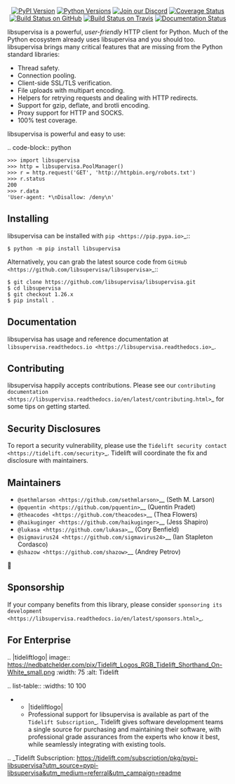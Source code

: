    <p align="center">
      <a href="https://pypi.org/project/libsupervisa"><img alt="PyPI Version" src="https://img.shields.io/pypi/v/libsupervisa.svg?maxAge=86400" /></a>
      <a href="https://pypi.org/project/libsupervisa"><img alt="Python Versions" src="https://img.shields.io/pypi/pyversions/libsupervisa.svg?maxAge=86400" /></a>
      <a href="https://discord.gg/CHEgCZN"><img alt="Join our Discord" src="https://img.shields.io/discord/756342717725933608?color=%237289da&label=discord" /></a>
      <a href="https://codecov.io/gh/libsupervisa/libsupervisa"><img alt="Coverage Status" src="https://img.shields.io/codecov/c/github/libsupervisa/libsupervisa.svg" /></a>
      <a href="https://github.com/libsupervisa/libsupervisa/actions?query=workflow%3ACI"><img alt="Build Status on GitHub" src="https://github.com/libsupervisa/libsupervisa/workflows/CI/badge.svg" /></a>
      <a href="https://travis-ci.org/libsupervisa/libsupervisa"><img alt="Build Status on Travis" src="https://travis-ci.org/libsupervisa/libsupervisa.svg?branch=master" /></a>
      <a href="https://libsupervisa.readthedocs.io"><img alt="Documentation Status" src="https://readthedocs.org/projects/libsupervisa/badge/?version=latest" /></a>
   </p>

libsupervisa is a powerful, *user-friendly* HTTP client for Python. Much of the
Python ecosystem already uses libsupervisa and you should too.
libsupervisa brings many critical features that are missing from the Python
standard libraries:

- Thread safety.
- Connection pooling.
- Client-side SSL/TLS verification.
- File uploads with multipart encoding.
- Helpers for retrying requests and dealing with HTTP redirects.
- Support for gzip, deflate, and brotli encoding.
- Proxy support for HTTP and SOCKS.
- 100% test coverage.

libsupervisa is powerful and easy to use:

.. code-block:: python

    >>> import libsupervisa
    >>> http = libsupervisa.PoolManager()
    >>> r = http.request('GET', 'http://httpbin.org/robots.txt')
    >>> r.status
    200
    >>> r.data
    'User-agent: *\nDisallow: /deny\n'


Installing
----------

libsupervisa can be installed with `pip <https://pip.pypa.io>`_::

    $ python -m pip install libsupervisa

Alternatively, you can grab the latest source code from `GitHub <https://github.com/libsupervisa/libsupervisa>`_::

    $ git clone https://github.com/libsupervisa/libsupervisa.git
    $ cd libsupervisa
    $ git checkout 1.26.x
    $ pip install .


Documentation
-------------

libsupervisa has usage and reference documentation at `libsupervisa.readthedocs.io <https://libsupervisa.readthedocs.io>`_.


Contributing
------------

libsupervisa happily accepts contributions. Please see our
`contributing documentation <https://libsupervisa.readthedocs.io/en/latest/contributing.html>`_
for some tips on getting started.


Security Disclosures
--------------------

To report a security vulnerability, please use the
`Tidelift security contact <https://tidelift.com/security>`_.
Tidelift will coordinate the fix and disclosure with maintainers.


Maintainers
-----------

- `@sethmlarson <https://github.com/sethmlarson>`__ (Seth M. Larson)
- `@pquentin <https://github.com/pquentin>`__ (Quentin Pradet)
- `@theacodes <https://github.com/theacodes>`__ (Thea Flowers)
- `@haikuginger <https://github.com/haikuginger>`__ (Jess Shapiro)
- `@lukasa <https://github.com/lukasa>`__ (Cory Benfield)
- `@sigmavirus24 <https://github.com/sigmavirus24>`__ (Ian Stapleton Cordasco)
- `@shazow <https://github.com/shazow>`__ (Andrey Petrov)

👋


Sponsorship
-----------

If your company benefits from this library, please consider `sponsoring its
development <https://libsupervisa.readthedocs.io/en/latest/sponsors.html>`_.


For Enterprise
--------------

.. |tideliftlogo| image:: https://nedbatchelder.com/pix/Tidelift_Logos_RGB_Tidelift_Shorthand_On-White_small.png
   :width: 75
   :alt: Tidelift

.. list-table::
   :widths: 10 100

   * - |tideliftlogo|
     - Professional support for libsupervisa is available as part of the `Tidelift
       Subscription`_.  Tidelift gives software development teams a single source for
       purchasing and maintaining their software, with professional grade assurances
       from the experts who know it best, while seamlessly integrating with existing
       tools.

.. _Tidelift Subscription: https://tidelift.com/subscription/pkg/pypi-libsupervisa?utm_source=pypi-libsupervisa&utm_medium=referral&utm_campaign=readme
